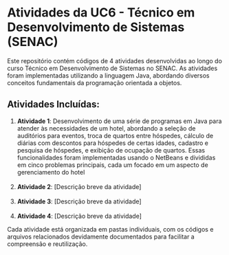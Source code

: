 # Atividades da UC6 - Técnico em Desenvolvimento de Sistemas (SENAC)

Este repositório contém códigos de 4 atividades desenvolvidas ao longo do curso Técnico em Desenvolvimento de Sistemas no SENAC. As atividades foram implementadas utilizando a linguagem Java, abordando diversos conceitos fundamentais da programação orientada a objetos.

## Atividades Incluídas:

1. **Atividade 1**: Desenvolvimento de uma série de programas em Java para atender às necessidades de um hotel, abordando a seleção de auditórios para eventos, troca de quartos entre hóspedes, cálculo de diárias com descontos para hóspedes de certas idades, cadastro e pesquisa de hóspedes, e exibição de ocupação de quartos. Essas funcionalidades foram implementadas usando o NetBeans e divididas em cinco problemas principais, cada um focado em um aspecto de gerenciamento do hotel
    <br><br>
2. **Atividade 2**: [Descrição breve da atividade]
   <br><br>
3. **Atividade 3**: [Descrição breve da atividade]
   <br><br>
4. **Atividade 4**: [Descrição breve da atividade]

Cada atividade está organizada em pastas individuais, com os códigos e arquivos relacionados devidamente documentados para facilitar a compreensão e reutilização.
